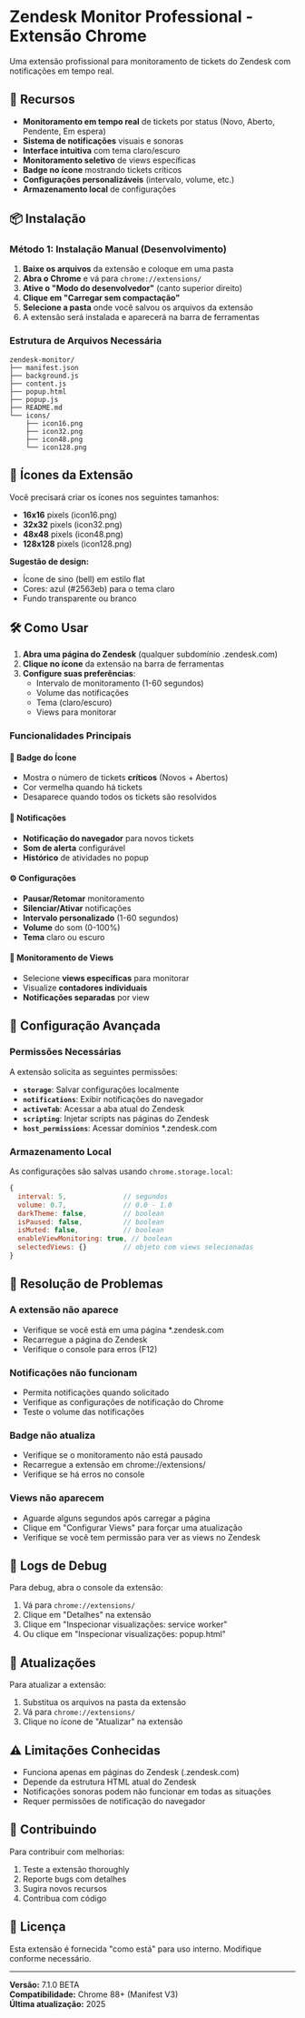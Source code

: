 # Zendesk Monitor Professional - Extensão Chrome

Uma extensão profissional para monitoramento de tickets do Zendesk com notificações em tempo real.

## 🚀 Recursos

- **Monitoramento em tempo real** de tickets por status (Novo, Aberto, Pendente, Em espera)
- **Sistema de notificações** visuais e sonoras
- **Interface intuitiva** com tema claro/escuro
- **Monitoramento seletivo** de views específicas
- **Badge no ícone** mostrando tickets críticos
- **Configurações personalizáveis** (intervalo, volume, etc.)
- **Armazenamento local** de configurações

## 📦 Instalação

### Método 1: Instalação Manual (Desenvolvimento)

1. **Baixe os arquivos** da extensão e coloque em uma pasta
2. **Abra o Chrome** e vá para `chrome://extensions/`
3. **Ative o "Modo do desenvolvedor"** (canto superior direito)
4. **Clique em "Carregar sem compactação"**
5. **Selecione a pasta** onde você salvou os arquivos da extensão
6. A extensão será instalada e aparecerá na barra de ferramentas

### Estrutura de Arquivos Necessária

```
zendesk-monitor/
├── manifest.json
├── background.js
├── content.js
├── popup.html
├── popup.js
├── README.md
└── icons/
    ├── icon16.png
    ├── icon32.png
    ├── icon48.png
    └── icon128.png
```

## 🎨 Ícones da Extensão

Você precisará criar os ícones nos seguintes tamanhos:

- **16x16** pixels (icon16.png)
- **32x32** pixels (icon32.png)
- **48x48** pixels (icon48.png)
- **128x128** pixels (icon128.png)

**Sugestão de design:**

- Ícone de sino (bell) em estilo flat
- Cores: azul (#2563eb) para o tema claro
- Fundo transparente ou branco

## 🛠️ Como Usar

1. **Abra uma página do Zendesk** (qualquer subdomínio .zendesk.com)
2. **Clique no ícone** da extensão na barra de ferramentas
3. **Configure suas preferências**:
   - Intervalo de monitoramento (1-60 segundos)
   - Volume das notificações
   - Tema (claro/escuro)
   - Views para monitorar

### Funcionalidades Principais

#### 🎯 Badge do Ícone

- Mostra o número de tickets **críticos** (Novos + Abertos)
- Cor vermelha quando há tickets
- Desaparece quando todos os tickets são resolvidos

#### 🔔 Notificações

- **Notificação do navegador** para novos tickets
- **Som de alerta** configurável
- **Histórico** de atividades no popup

#### ⚙️ Configurações

- **Pausar/Retomar** monitoramento
- **Silenciar/Ativar** notificações
- **Intervalo personalizado** (1-60 segundos)
- **Volume** do som (0-100%)
- **Tema** claro ou escuro

#### 👀 Monitoramento de Views

- Selecione **views específicas** para monitorar
- Visualize **contadores individuais**
- **Notificações separadas** por view

## 🔧 Configuração Avançada

### Permissões Necessárias

A extensão solicita as seguintes permissões:

- **`storage`**: Salvar configurações localmente
- **`notifications`**: Exibir notificações do navegador
- **`activeTab`**: Acessar a aba atual do Zendesk
- **`scripting`**: Injetar scripts nas páginas do Zendesk
- **`host_permissions`**: Acessar domínios \*.zendesk.com

### Armazenamento Local

As configurações são salvas usando `chrome.storage.local`:

```javascript
{
  interval: 5,              // segundos
  volume: 0.7,              // 0.0 - 1.0
  darkTheme: false,         // boolean
  isPaused: false,          // boolean
  isMuted: false,           // boolean
  enableViewMonitoring: true, // boolean
  selectedViews: {}         // objeto com views selecionadas
}
```

## 🐛 Resolução de Problemas

### A extensão não aparece

- Verifique se você está em uma página \*.zendesk.com
- Recarregue a página do Zendesk
- Verifique o console para erros (F12)

### Notificações não funcionam

- Permita notificações quando solicitado
- Verifique as configurações de notificação do Chrome
- Teste o volume das notificações

### Badge não atualiza

- Verifique se o monitoramento não está pausado
- Recarregue a extensão em chrome://extensions/
- Verifique se há erros no console

### Views não aparecem

- Aguarde alguns segundos após carregar a página
- Clique em "Configurar Views" para forçar uma atualização
- Verifique se você tem permissão para ver as views no Zendesk

## 📝 Logs de Debug

Para debug, abra o console da extensão:

1. Vá para `chrome://extensions/`
2. Clique em "Detalhes" na extensão
3. Clique em "Inspecionar visualizações: service worker"
4. Ou clique em "Inspecionar visualizações: popup.html"

## 🔄 Atualizações

Para atualizar a extensão:

1. Substitua os arquivos na pasta da extensão
2. Vá para `chrome://extensions/`
3. Clique no ícone de "Atualizar" na extensão

## ⚠️ Limitações Conhecidas

- Funciona apenas em páginas do Zendesk (.zendesk.com)
- Depende da estrutura HTML atual do Zendesk
- Notificações sonoras podem não funcionar em todas as situações
- Requer permissões de notificação do navegador

## 🤝 Contribuindo

Para contribuir com melhorias:

1. Teste a extensão thoroughly
2. Reporte bugs com detalhes
3. Sugira novos recursos
4. Contribua com código

## 📄 Licença

Esta extensão é fornecida "como está" para uso interno. Modifique conforme necessário.

---

**Versão:** 7.1.0 BETA  
**Compatibilidade:** Chrome 88+ (Manifest V3)  
**Última atualização:** 2025
